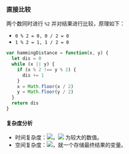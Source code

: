 ### 直接比较
两个数同时进行 `%2` 并对结果进行比较，原理如下：

- `0 % 2 = 0, 0 / 2 = 0`
- `1 % 2 = 1, 1 / 2 = 0`

```javascript
var hammingDistance = function(x, y) {
  let dis = 0
  while (x || y) {
    if (x % 2 !== y % 2) {
      dis += 1
    }
    x = Math.floor(x / 2)
    y = Math.floor(y / 2)
  }
  return dis
}
```

#### 复杂度分析
- 时间复杂度：![](https://cdn.nlark.com/yuque/__latex/60d4554fc1d20efd2fe270a75f50433e.svg#card=math&code=O%28logn%29&height=20&width=57)，![](https://cdn.nlark.com/yuque/__latex/7b8b965ad4bca0e41ab51de7b31363a1.svg#card=math&code=n&height=12&width=10) 为较大的数值。
- 空间复杂度：![](https://cdn.nlark.com/yuque/__latex/5e079a28737d5dd019a3b8f6133ee55e.svg#card=math&code=O%281%29&height=20&width=34)，就一个存储最终结果的变量。

